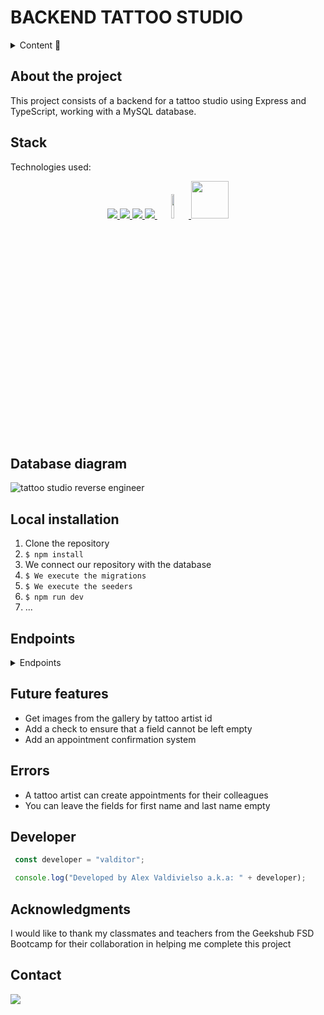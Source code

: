 # BACKEND TATTOO STUDIO

<details>
  <summary>Content 📝</summary>
  <ol>
    <li><a href="#about-the-project">About the project</a></li>
    <li><a href="#stack">Stack</a></li>
    <li><a href="#database-diagram">Database diagram</a></li>
    <li><a href="#local-installation">Local installation</a></li>
    <li><a href="#endpoints">Endpoints</a></li>
    <li><a href="#future-features">Future features</a></li>
    <li><a href="#errors">Errors</a></li>
    <li><a href="#developer">Developer</a></li>
    <li><a href="#acknowledgments">Acknowledgments</a></li>
    <li><a href="#contact">Contact</a></li>
  </ol>
</details>

## About the project
This project consists of a backend for a tattoo studio using Express and TypeScript, working with a MySQL database.

## Stack
Technologies used:
<div align="center">
<a href="https://www.mysql.com/">
    <img src= "https://img.shields.io/badge/MySQL-00000F?style=for-the-badge&logo=mysql&logoColor=white"/>
</a>
<a href="https://www.expressjs.com/">
    <img src= "https://img.shields.io/badge/Express.js-404D59?style=for-the-badge"/>
</a>
<a href="https://nodejs.org/es/">
    <img src= "https://img.shields.io/badge/node.js-026E00?style=for-the-badge&logo=node.js&logoColor=white"/>
</a>
<a href="https://www.typescriptlang.org/">
    <img src= "https://img.shields.io/badge/TypeScript-007ACC?style=for-the-badge&logo=typescript&logoColor=white"/>
</a>
  <a href="https://git-scm.com/">
    <img width="10%" src="https://www.vectorlogo.zone/logos/git-scm/git-scm-ar21.svg"/>
</a>
  <a href="https://www.postman.com/">
    <img src="https://cdn.worldvectorlogo.com/logos/postman.svg" width="60"/>
</a>
</div>


## Database diagram
![tattoo studio reverse engineer](https://github.com/VALDITOR/Tattoo-Studio/assets/139993876/ccb3f732-b042-4b00-ae2f-b2119fec11dd)

## Local installation
1. Clone the repository
2. ` $ npm install `
3. We connect our repository with the database
4. ``` $ We execute the migrations ``` 
5. ``` $ We execute the seeders ``` 
6. ``` $ npm run dev ``` 
7. ...

## Endpoints
<details>
<summary>Endpoints</summary>

- CUSTOMERS
    - REGISTER

            POST http://localhost:5050/customer/register
        body:
        ``` json
            {
                "name": "Alex",
                "surname": "Valdi"
                "email": "alex@gmail.com",
                "password": "Alex!"
            }
        ```

    - LOGIN

            POST http://localhost:5050/customer/login 
        body:
        ``` json
            {
                "email": "alex@gmail.com",
                "password": "Alex!"
            }
        ```

    - PROFILE (Requires Auth: user)

            GET http://localhost:5050/customer/profile

    - UPDATE (Requires Auth: user)

            PUT http://localhost:5050/customer/update 
   body:
  ``` json
               {
                  "name": "Alejandro",
                  "surname": "Valdivielso"
                  "email": "alejandro@gmail.com",
                  "password": "Alejandro!"
              }
   ```

  - GET APPOINTMENT (Requires Auth)

            GET http://localhost:5050/customer/appointment/:id
        
- TATTOO ARTIST
    - LOGIN

            POST http://localhost:5050/tattoo_artist/login 
        body:
        ``` json
            {
                "email": "alex@gmail.com",
                "password": "Alex!"
            }
        ```

    - PROFILE (Requires Auth: admin)

            GET http://localhost:5050/tattoo_artist/profile

    - UPDATE (Requires Auth: admin)

            PUT http://localhost:5050/tattoo_artist/update 
   body:
  ``` json
               {
                  "name": "Alejandro",
                  "surname": "Valdivielso"
                  "email": "alejandro@gmail.com",
                  "password": "Alejandro!"
              }
   ```

  - GET APPOINTMENT (Requires Auth: admin)

            GET http://localhost:5050/customer/appointment/:id
  
  - GET ALL TATTOO ARTIST (Requires Auth: user)

            GET http://localhost:5050/tattoo_artist/all

- SUPER ADMIN
    - REGISTER (Requires Auth: super admin)

            POST http://localhost:5050/tattoo_artist/register
        body:
        ``` json
            {
                "name": "Alex",
                "surname": "Valdi"
                "email": "alex@gmail.com",
                "password": "Alex!"
            }
        ```

    - GET ALL CUSTOMERS (Requires Auth: super admin)

            GET http://localhost:5050/tattoo_artist/customers

    - UPDATE ROLE & ACTIVATION OF TATTOO ARTIST (Requires Auth: super admin)

            PUT http://localhost:5050/tattoo_artist/update_admin 
   body:
  ``` json
               {
                  "id": 1,
                  "role": "admin"
                  "is_active": true
              }
   ```

    - UPDATE ACCOUNT ACTIVATION OF CUSTOMER (Requires Auth: super admin)

            PUT http://localhost:5050/tattoo_artist/update_admin_customer 
   body:
  ``` json
               {
                  "id": 1,
                  "is_active": true
              }
   ```

- APPOINTMENT
    - CREATE (Requires Auth: user)

            POST http://localhost:5050/appointments/create
        body:
        ``` json
            {
                "customer_id": "1",
                "tattoo_artist_id": "1",
                "date": "2023-12-12 15:00:00"
            }
        ```

     - UPDATE (Requires Auth: user)

            PUT http://localhost:5050/appointments/update/:id
        body:
        ``` json
            {
                "tattoo_artist_id": "1",
                "status": "0",
                "date": "2023-12-12 15:00:00"
            }
        ```

    - DELETE (Requires Auth: user)

            DELETE http://localhost:5050/appointments/delete
  body:
   ``` json
            {
                "id": "1"
            }
    ```

- GALLETY
    - CREATE (Requires Auth: admin)

            POST http://localhost:5050/gallery/create
        body:
        ``` json
            {
                "tattoo_artist_id": "1",
                "image": "url"
            }
        ```

    - UPDATE (Requires Auth: admin)

            PUT http://localhost:5050/gallery/update/:id
  body:
   ``` json
            {
                "image": "url"
            }
    ```
        
    - GET ALL IMAGES (Requires Auth: user)

            GET http://localhost:5050/gallery/all

    - DELETE (Requires Auth: admin)

            DELETE http://localhost:5050/gallery/delete
  body:
   ``` json
            {
                "id": "1"
            }
    ```
</details>

## Future features
- Get images from the gallery by tattoo artist id
- Add a check to ensure that a field cannot be left empty
- Add an appointment confirmation system 

## Errors
- A tattoo artist can create appointments for their colleagues
- You can leave the fields for first name and last name empty

## Developer

``` js
 const developer = "valditor";

 console.log("Developed by Alex Valdivielso a.k.a: " + developer);
```  

## Acknowledgments

I would like to thank my classmates and teachers from the Geekshub FSD Bootcamp for their collaboration in helping me complete this project

## Contact
<a href="https://www.linkedin.com/in/alejandro-valdivielso-tortosa-9b2154273/" target="_blank"><img src="https://img.shields.io/badge/-LinkedIn-%230077B5?style=for-the-badge&logo=linkedin&logoColor=white" target="_blank"></a> 
</p>
